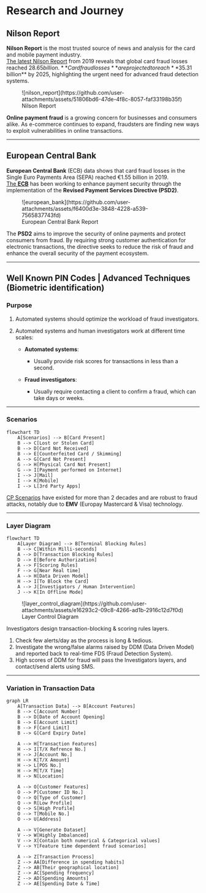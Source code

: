 # Research and Journey 

## Nilson Report 

**Nilson Report** is the most trusted source of news and analysis for the card and mobile payment industry.  
[The latest Nilson Report](https://fraud-detection-handbook.github.io/fraud-detection-handbook/Chapter_References/bibliography.html#id3) from 2019 reveals that global card fraud losses reached $28.65 billion. **Card fraud losses** are projected to reach **$35.31 billion** by 2025, highlighting the urgent need for advanced fraud detection systems.

<figure markdown="span">
    ![nilson_report](https://github.com/user-attachments/assets/51806bd6-47de-4f8c-8057-faf33198b35f)
    <figcaption>Nilson Report</figcaption>
</figure>

**Online payment fraud** is a growing concern for businesses and consumers alike. As e-commerce continues to expand, fraudsters are finding new ways to exploit vulnerabilities in online transactions.  

--- 

## European Central Bank 

**European Central Bank** (ECB) data shows that card fraud losses in the Single Euro Payments Area (SEPA) reached €1.55 billion in 2019.  
[The **ECB**](https://fraud-detection-handbook.github.io/fraud-detection-handbook/Chapter_References/bibliography.html#id2) has been working to enhance payment security through the implementation of the **Revised Payment Services Directive (PSD2)**.

<figure markdown="span">
    ![european_bank](https://github.com/user-attachments/assets/f6400d3e-3848-4228-a539-7565837743fd)
    <figcaption>European Central Bank Report</figcaption>
</figure>

The **PSD2** aims to improve the security of online payments and protect consumers from fraud. By requiring strong customer authentication for electronic transactions, the directive seeks to reduce the risk of fraud and enhance the overall security of the payment ecosystem.  

---

## Well Known PIN Codes | Advanced Techniques (Biometric identification)

### Purpose 

1. Automated systems should optimize the workload of fraud investigators.
2. Automated systems and human investigators work at different time scales:

    - **Automated systems**:  
        - Usually provide risk scores for transactions in less than a second.

    - **Fraud investigators**:  
        - Usually require contacting a client to confirm a fraud, which can take days or weeks.

---

### Scenarios 

```mermaid
flowchart TD
    A[Scenarios] --> B[Card Present]
    B --> C[Lost or Stolen Card]
    B --> D[Card Not Received]
    B --> E[Counterfeited Card / Skimming]
    A --> G[Card Not Present]
    G --> H[Physical Card Not Present]
    G --> I[Payment performed on Internet]
    I --> J[Mail]
    I --> K[Mobile]
    I --> L[3rd Party Apps]
```

[CP Scenarios](https://fraud-detection-handbook.github.io/fraud-detection-handbook/Chapter_2_Background/CreditCardFraud.html) have existed for more than 2 decades and are robust to fraud attacks, notably due to **EMV** (Europay Mastercard & Visa) technology.  

---

### Layer Diagram 

```mermaid
flowchart TD
    A[Layer Diagram] --> B[Terminal Blocking Rules]
    B --> C[Within Milli-seconds]
    A --> D[Transaction Blocking Rules]
    D --> E[Before Authorization]
    A --> F[Scoring Rules]
    F --> G[Near Real time]
    A --> H[Data Driven Model]
    H --> I[To Block the Card]
    A --> J[Investigators / Human Intervention]
    J --> K[In Offline Mode]
```

<figure markdown="span">
    ![layer_control_diagram](https://github.com/user-attachments/assets/e16293c2-09c8-4266-ad1b-2916c12d7f0d)
    <figcaption>Layer Control Diagram</figcaption>
</figure>

Investigators design transaction-blocking & scoring rules layers.

1. Check few alerts/day as the process is long & tedious.  
1. Investigate the wrong/false alarms raised by DDM (Data Driven Model) and reported back to real-time FDS (Fraud Detection System).
3. High scores of DDM for fraud will pass the Investigators layers, and contact/send alerts using SMS.

---

### Variation in Transaction Data 

```mermaid
graph LR
    A[Transaction Data] --> B[Account Features]
    B --> C[Account Number]
    B --> D[Date of Account Opening]
    B --> E[Account Limit]
    B --> F[Card Limit]
    B --> G[Card Expiry Date]

    A --> H[Transaction Features]
    H --> I[T/X Refrence No.]
    H --> J[Account No.]
    H --> K[T/X Amount]
    H --> L[POS No.]
    H --> M[T/X Time]
    H --> N[Location]

    A --> O[Customer Features]
    O --> P[Customer ID No.]
    O --> Q[Type of Customer]
    Q --> R[Low Profile]
    Q --> S[High Profile]
    O --> T[Mobile No.]
    O --> U[Address]

    A --> V[Generate Dataset]
    V --> W[Highly Imbalanced]
    V --> X[Contain both numerical & Categorical values]
    V --> Y[Feature time dependent fraud scenarios]

    A --> Z[Transaction Process]
    Z --> AA[Difference in spending habits]
    Z --> AB[Their geographical location]
    Z --> AC[Spending frequency]
    Z --> AD[Spending Amounts]
    Z --> AE[Spending Date & Time]
```
